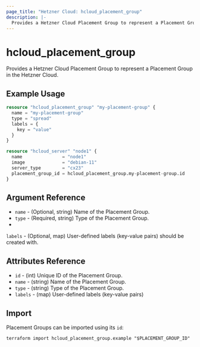 ```yaml
---
page_title: "Hetzner Cloud: hcloud_placement_group"
description: |-
  Provides a Hetzner Cloud Placement Group to represent a Placement Group in the Hetzner Cloud.
---
```


# hcloud_placement_group

Provides a Hetzner Cloud Placement Group to represent a Placement Group in the Hetzner Cloud.

## Example Usage

```terraform
resource "hcloud_placement_group" "my-placement-group" {
  name = "my-placement-group"
  type = "spread"
  labels = {
    key = "value"
  }
}

resource "hcloud_server" "node1" {
  name               = "node1"
  image              = "debian-11"
  server_type        = "cx23"
  placement_group_id = hcloud_placement_group.my-placement-group.id
}
```

## Argument Reference

- `name` - (Optional, string) Name of the Placement Group.
- `type` - (Required, string) Type of the Placement Group.
-
`labels` - (Optional, map) User-defined labels (key-value pairs) should be created with.

## Attributes Reference

- `id` - (int) Unique ID of the Placement Group.
- `name` - (string) Name of the Placement Group.
- `type` - (string) Type of the Placement Group.
- `labels` - (map) User-defined labels (key-value pairs)

## Import

Placement Groups can be imported using its `id`:

```shell
terraform import hcloud_placement_group.example "$PLACEMENT_GROUP_ID"
```
